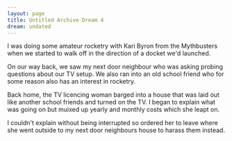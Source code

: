 ```yaml
---
layout: page
title: Untitled Archive Dream 4
dream: undated
---
```


I was doing some amateur rocketry with Kari Byron from the Mythbusters when we started to walk off in the direction of a docket we'd launched.

On our way back, we saw my next door neighbour who was asking probing questions about our TV setup. We also ran into an old school friend<!-- DoS --> who for some reason also has an interest in rocketry.

Back home, the TV licencing woman barged into a house that was laid out like another school friends<!-- CD --> and turned on the TV. I began to explain what was going on but muixed up yearly and monthly costs which she leapt on.

I couldn't explain without being interrupted so ordered her to leave where she went outside to my next door neighbours house to harass them instead.